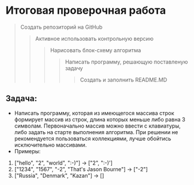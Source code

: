 # Итоговая проверочная работа

>Создать репозиторий на GitHub
>>Активное использовать контрольную версию
>>>Нарисовать блок-схему алгоритма
>>>> Написать программу, решающую поставленую задачу
>>>>> Создать и заполнить README.MD


## Задача:
+ Написать программу, которая из имеющегося массива строк формирует массив из строк, длина которых меньше либо равна 3 символам. Первоначально массив можно ввести с клавиатуры, либо задать на старте выполнения алгоритма. При решении не рекомендуется пользоваться коллекциями, лучше обойтись исключительно массивами.
+ Примеры:
1. ["hello", "2", "world", ":-)"] -> ["2", ":-)']
2. ["1234", "1567", "-2", "That's Jason Bourne"] -> ["-2"]
3. ["Russia", "Denmark", "Kazan"] -> []

